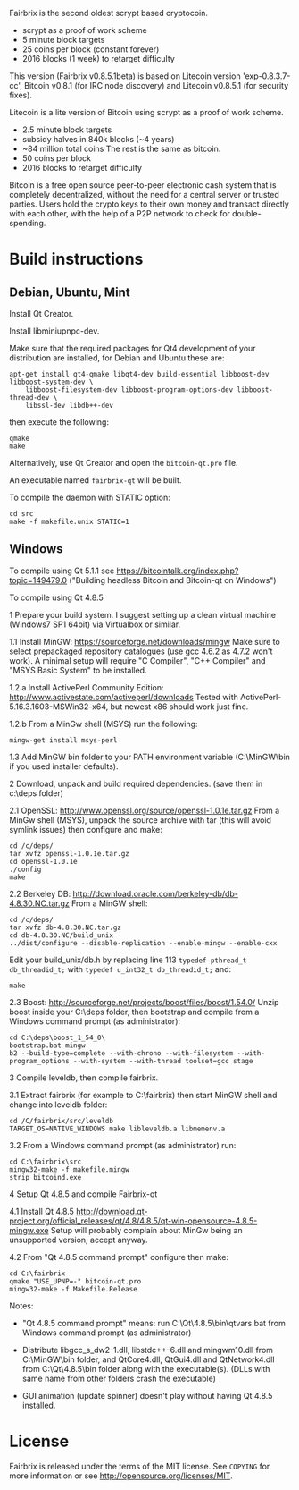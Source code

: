 Fairbrix is the second oldest scrypt based cryptocoin.
 - scrypt as a proof of work scheme
 - 5 minute block targets
 - 25 coins per block (constant forever)
 - 2016 blocks (1 week) to retarget difficulty

This version (Fairbrix v0.8.5.1beta) is based on Litecoin version 'exp-0.8.3.7-cc',
Bitcoin v0.8.1 (for IRC node discovery) and Litecoin v0.8.5.1 (for security fixes).

Litecoin is a lite version of Bitcoin using scrypt as a proof of work scheme.
 - 2.5 minute block targets
 - subsidy halves in 840k blocks (~4 years)
 - ~84 million total coins
The rest is the same as bitcoin.
 - 50 coins per block
 - 2016 blocks to retarget difficulty

Bitcoin is a free open source peer-to-peer electronic cash system that is
completely decentralized, without the need for a central server or trusted
parties.  Users hold the crypto keys to their own money and transact directly
with each other, with the help of a P2P network to check for double-spending.


Build instructions 
===================

Debian, Ubuntu, Mint
--------------------

Install Qt Creator.

Install libminiupnpc-dev.

Make sure that the required packages for Qt4 development of your
distribution are installed, for Debian and Ubuntu these are:

    apt-get install qt4-qmake libqt4-dev build-essential libboost-dev libboost-system-dev \
        libboost-filesystem-dev libboost-program-options-dev libboost-thread-dev \
        libssl-dev libdb++-dev

then execute the following:

    qmake
    make

Alternatively, use Qt Creator and open the `bitcoin-qt.pro` file.

An executable named `fairbrix-qt` will be built.

To compile the daemon with STATIC option:

    cd src
    make -f makefile.unix STATIC=1


Windows
--------

To compile using Qt 5.1.1 see https://bitcointalk.org/index.php?topic=149479.0
("Building headless Bitcoin and Bitcoin-qt on Windows")

To compile using Qt 4.8.5

1 Prepare your build system. I suggest setting up a clean virtual machine (Windows7 SP1 64bit)
via Virtualbox or similar.

1.1 Install MinGW: https://sourceforge.net/downloads/mingw
Make sure to select prepackaged repository catalogues (use gcc 4.6.2 as 4.7.2 won't work).
A minimal setup will require "C Compiler", "C++ Compiler" and "MSYS Basic System" to be installed.

1.2.a Install ActivePerl Community Edition: http://www.activestate.com/activeperl/downloads
Tested with ActivePerl-5.16.3.1603-MSWin32-x64, but newest x86 should work just fine.

1.2.b From a MinGw shell (MSYS) run the following:

    mingw-get install msys-perl

1.3 Add MinGW bin folder to your PATH environment variable (C:\MinGW\bin if you used installer defaults).

2 Download, unpack and build required dependencies. (save them in c:\deps folder)

2.1 OpenSSL: http://www.openssl.org/source/openssl-1.0.1e.tar.gz
From a MinGw shell (MSYS), unpack the source archive with tar (this will avoid symlink issues) then configure and make:

    cd /c/deps/
    tar xvfz openssl-1.0.1e.tar.gz
    cd openssl-1.0.1e
    ./config
    make

2.2 Berkeley DB: http://download.oracle.com/berkeley-db/db-4.8.30.NC.tar.gz
From a MinGW shell:

    cd /c/deps/
    tar xvfz db-4.8.30.NC.tar.gz
    cd db-4.8.30.NC/build_unix
    ../dist/configure --disable-replication --enable-mingw --enable-cxx

Edit your build_unix/db.h by replacing line 113 `typedef pthread_t db_threadid_t;`
with `typedef u_int32_t db_threadid_t;` and:

    make

2.3 Boost: http://sourceforge.net/projects/boost/files/boost/1.54.0/
Unzip boost inside your C:\deps folder, then bootstrap and compile from a Windows command prompt (as administrator):

    cd C:\deps\boost_1_54_0\
    bootstrap.bat mingw
    b2 --build-type=complete --with-chrono --with-filesystem --with-program_options --with-system --with-thread toolset=gcc stage

3 Compile leveldb, then compile fairbrix.

3.1 Extract fairbrix (for example to C:\fairbrix) then start MinGW shell and change into leveldb folder:

    cd /C/fairbrix/src/leveldb
    TARGET_OS=NATIVE_WINDOWS make libleveldb.a libmemenv.a

3.2 From a Windows command prompt (as administrator) run:

    cd C:\fairbrix\src
    mingw32-make -f makefile.mingw
    strip bitcoind.exe

4 Setup Qt 4.8.5 and compile Fairbrix-qt

4.1 Install Qt 4.8.5 http://download.qt-project.org/official_releases/qt/4.8/4.8.5/qt-win-opensource-4.8.5-mingw.exe
Setup will probably complain about MinGw being an unsupported version, accept anyway.

4.2 From "Qt 4.8.5 command prompt" configure then make:

    cd C:\fairbrix
    qmake "USE_UPNP=-" bitcoin-qt.pro
    mingw32-make -f Makefile.Release

Notes:

 - "Qt 4.8.5 command prompt" means: run C:\Qt\4.8.5\bin\qtvars.bat from Windows command prompt (as administrator)

 - Distribute libgcc_s_dw2-1.dll, libstdc++-6.dll and mingwm10.dll from C:\MinGW\bin folder,
   and QtCore4.dll, QtGui4.dll and QtNetwork4.dll from C:\Qt\4.8.5\bin folder along with the executable(s).
   (DLLs with same name from other folders crash the executable)

 - GUI animation (update spinner) doesn't play without having Qt 4.8.5 installed.


License
========

Fairbrix is released under the terms of the MIT license. See `COPYING` for more
information or see http://opensource.org/licenses/MIT.

